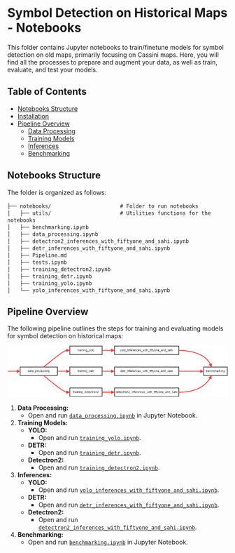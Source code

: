# Symbol Detection on Historical Maps - Notebooks
This folder contains Jupyter notebooks to train/finetune models for symbol detection on old maps, primarily focusing on Cassini maps. Here, you will find all the processes to prepare and augment your data, as well as train, evaluate, and test your models.
## Table of Contents
- [Notebooks Structure](#notebooks-structure)
- [Installation](#installation)
- [Pipeline Overview](#pipeline-overview)
  - [Data Processing](#data-processing)
  - [Training Models](#training-models)
  - [Inferences](#inference)
  - [Benchmarking](#benchmarking)
## Notebooks Structure
The folder is organized as follows:
```plaintext
├── notebooks/                      # Folder to run notebooks
│   ├── utils/                      # Utilities functions for the notebooks
│   ├── benchmarking.ipynb
│   ├── data_processing.ipynb
│   ├── detectron2_inferences_with_fiftyone_and_sahi.ipynb
│   ├── detr_inferences_with_fiftyone_and_sahi.ipynb
│   ├── Pipeline.md
│   ├── tests.ipynb
│   ├── training_detectron2.ipynb
│   ├── training_detr.ipynb
│   ├── training_yolo.ipynb
│   └── yolo_inferences_with_fiftyone_and_sahi.ipynb
```

## Pipeline Overview
The following pipeline outlines the steps for training and evaluating models for symbol detection on historical maps:
<div style="text-align: center;">
    <img src="images/pipeline.png" alt="pipeline graph" title="Pipeline">
</div>

1. **Data Processing:**
   - Open and run [`data_processing.ipynb`](data_processing.ipynb) in Jupyter Notebook.
2. **Training Models:**
   - **YOLO:**
     - Open and run [`training_yolo.ipynb`](training_yolo.ipynb).
   - **DETR:**
     - Open and run [`training_detr.ipynb`](training_detr.ipynb).
   - **Detectron2:**
     - Open and run [`training_detectron2.ipynb`](training_detectron2.ipynb).
3. **Inferences:**
   - **YOLO:**
     - Open and run [`yolo_inferences_with_fiftyone_and_sahi.ipynb`](yolo_inferences_with_fiftyone_and_sahi.ipynb).
   - **DETR:**
     - Open and run [`detr_inferences_with_fiftyone_and_sahi.ipynb`](detr_inferences_with_fiftyone_and_sahi.ipynb).
   - **Detectron2:**
     - Open and run [`detectron2_inferences_with_fiftyone_and_sahi.ipynb`](detectron2_inferences_with_fiftyone_and_sahi.ipynb).
4. **Benchmarking:**
   - Open and run [`benchmarking.ipynb`](benchmarking.ipynb) in Jupyter Notebook.
